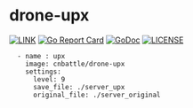 # drone-upx


[![LINK](https://img.shields.io/badge/link-Github-%23FF4D5B.svg?style=flat-square)](https://github.com/cnbattle/drone-upx) 
[![Go Report Card](https://goreportcard.com/badge/github.com/cnbattle/drone-upx)](https://goreportcard.com/report/github.com/cnbattle/drone-upx)
[![GoDoc](https://godoc.org/github.com/cnbattle/drone-upx?status.svg)](https://godoc.org/github.com/cnbattle/drone-upx)
[![LICENSE](https://img.shields.io/badge/license-Anti%20996-blue.svg?style=flat-square)](https://github.com/996icu/996.ICU/blob/master/LICENSE)

```
  - name : upx
    image: cnbattle/drone-upx
    settings:
      level: 9
      save_file: ./server_upx
      original_file: ./server_original
```